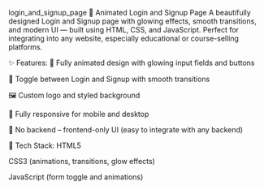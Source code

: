 login_and_signup_page
🔐 Animated Login and Signup Page
A beautifully designed Login and Signup page with glowing effects, smooth transitions, and modern UI — built using HTML, CSS, and JavaScript. Perfect for integrating into any website, especially educational or course-selling platforms.

✨ Features:
🌈 Fully animated design with glowing input fields and buttons

🔄 Toggle between Login and Signup with smooth transitions

🖼️ Custom logo and styled background

📱 Fully responsive for mobile and desktop

🚫 No backend – frontend-only UI (easy to integrate with any backend)

📂 Tech Stack:
HTML5

CSS3 (animations, transitions, glow effects)

JavaScript (form toggle and animations)
